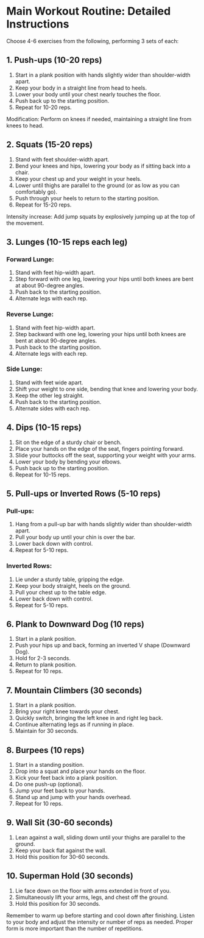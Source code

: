 
# Main Workout Routine: Detailed Instructions

Choose 4-6 exercises from the following, performing 3 sets of each:

## 1. Push-ups (10-20 reps)

1. Start in a plank position with hands slightly wider than shoulder-width apart.
2. Keep your body in a straight line from head to heels.
3. Lower your body until your chest nearly touches the floor.
4. Push back up to the starting position.
5. Repeat for 10-20 reps.

Modification: Perform on knees if needed, maintaining a straight line from knees to head.

## 2. Squats (15-20 reps)

1. Stand with feet shoulder-width apart.
2. Bend your knees and hips, lowering your body as if sitting back into a chair.
3. Keep your chest up and your weight in your heels.
4. Lower until thighs are parallel to the ground (or as low as you can comfortably go).
5. Push through your heels to return to the starting position.
6. Repeat for 15-20 reps.

Intensity increase: Add jump squats by explosively jumping up at the top of the movement.

## 3. Lunges (10-15 reps each leg)

### Forward Lunge:
1. Stand with feet hip-width apart.
2. Step forward with one leg, lowering your hips until both knees are bent at about 90-degree angles.
3. Push back to the starting position.
4. Alternate legs with each rep.

### Reverse Lunge:
1. Stand with feet hip-width apart.
2. Step backward with one leg, lowering your hips until both knees are bent at about 90-degree angles.
3. Push back to the starting position.
4. Alternate legs with each rep.

### Side Lunge:
1. Stand with feet wide apart.
2. Shift your weight to one side, bending that knee and lowering your body.
3. Keep the other leg straight.
4. Push back to the starting position.
5. Alternate sides with each rep.

## 4. Dips (10-15 reps)

1. Sit on the edge of a sturdy chair or bench.
2. Place your hands on the edge of the seat, fingers pointing forward.
3. Slide your buttocks off the seat, supporting your weight with your arms.
4. Lower your body by bending your elbows.
5. Push back up to the starting position.
6. Repeat for 10-15 reps.

## 5. Pull-ups or Inverted Rows (5-10 reps)

### Pull-ups:
1. Hang from a pull-up bar with hands slightly wider than shoulder-width apart.
2. Pull your body up until your chin is over the bar.
3. Lower back down with control.
4. Repeat for 5-10 reps.

### Inverted Rows:
1. Lie under a sturdy table, gripping the edge.
2. Keep your body straight, heels on the ground.
3. Pull your chest up to the table edge.
4. Lower back down with control.
5. Repeat for 5-10 reps.

## 6. Plank to Downward Dog (10 reps)

1. Start in a plank position.
2. Push your hips up and back, forming an inverted V shape (Downward Dog).
3. Hold for 2-3 seconds.
4. Return to plank position.
5. Repeat for 10 reps.

## 7. Mountain Climbers (30 seconds)

1. Start in a plank position.
2. Bring your right knee towards your chest.
3. Quickly switch, bringing the left knee in and right leg back.
4. Continue alternating legs as if running in place.
5. Maintain for 30 seconds.

## 8. Burpees (10 reps)

1. Start in a standing position.
2. Drop into a squat and place your hands on the floor.
3. Kick your feet back into a plank position.
4. Do one push-up (optional).
5. Jump your feet back to your hands.
6. Stand up and jump with your hands overhead.
7. Repeat for 10 reps.

## 9. Wall Sit (30-60 seconds)

1. Lean against a wall, sliding down until your thighs are parallel to the ground.
2. Keep your back flat against the wall.
3. Hold this position for 30-60 seconds.

## 10. Superman Hold (30 seconds)

1. Lie face down on the floor with arms extended in front of you.
2. Simultaneously lift your arms, legs, and chest off the ground.
3. Hold this position for 30 seconds.

Remember to warm up before starting and cool down after finishing. Listen to your body and adjust the intensity or number of reps as needed. Proper form is more important than the number of repetitions.
